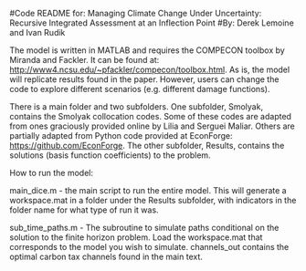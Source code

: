 #Code README for: Managing Climate Change Under Uncertainty: Recursive Integrated Assessment at an Inflection Point
#By: Derek Lemoine and Ivan Rudik

The model is written in MATLAB and requires the COMPECON toolbox by Miranda and Fackler. It can be found at: http://www4.ncsu.edu/~pfackler/compecon/toolbox.html. As is, the model will replicate results found in the paper. However, users can change the code to explore different scenarios (e.g. different damage functions).

There is a main folder and two subfolders. One subfolder, Smolyak, contains the Smolyak collocation codes. Some of these codes are adapted from ones graciously provided online by Lilia and Serguei Maliar. Others are partially adapted from Python code provided at EconForge: https://github.com/EconForge. The other subfolder, Results, contains the solutions (basis function coefficients) to the problem.

How to run the model:

main_dice.m - the main script to run the entire model. This will generate a workspace.mat in a folder under the Results subfolder, with indicators in the folder name for what type of run it was.

sub_time_paths.m - The subroutine to simulate paths conditional on the solution to the finite horizon problem. Load the workspace.mat that corresponds to the model you wish to simulate. channels_out contains the optimal carbon tax channels found in the main text.
